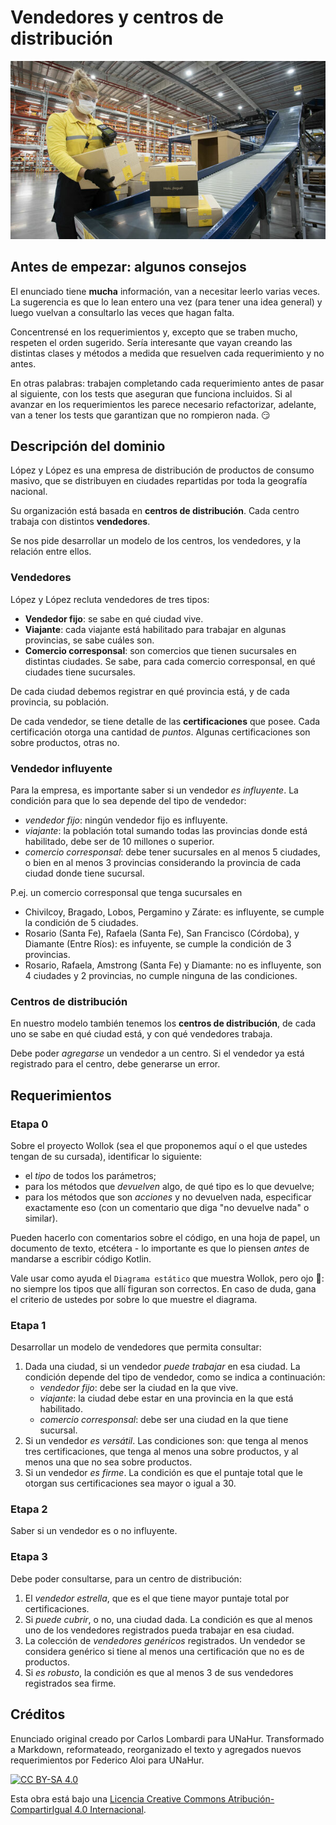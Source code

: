 # Vendedores y centros de distribución

![portada](assets/portada.jpg)

## Antes de empezar: algunos consejos

El enunciado tiene **mucha** información, van a necesitar leerlo varias veces. La sugerencia es que lo lean entero una vez (para tener una idea general) y luego vuelvan a consultarlo las veces que hagan falta.

Concentrensé en los requerimientos y, excepto que se traben mucho, respeten el orden sugerido. Sería interesante que vayan creando las distintas clases y métodos a medida que resuelven cada requerimiento y no antes.

En otras palabras: trabajen completando cada requerimiento antes de pasar al siguiente, con los tests que aseguran que funciona incluidos. Si al avanzar en los requerimientos les parece necesario refactorizar, adelante, van a tener los tests que garantizan que no rompieron nada. :smirk:

## Descripción del dominio

López y López es una empresa de distribución de productos de consumo masivo, que se distribuyen en ciudades repartidas por toda la geografía nacional.

Su organización está basada en **centros de distribución**. Cada centro trabaja con distintos **vendedores**.

Se nos pide desarrollar un modelo de los centros, los vendedores, y la relación entre ellos.

### Vendedores

López y López recluta vendedores de tres tipos:

- **Vendedor fijo**: se sabe en qué ciudad vive.
- **Viajante**: cada viajante está habilitado para trabajar en algunas provincias, se sabe cuáles son.
- **Comercio corresponsal**: son comercios que tienen sucursales en distintas ciudades. Se sabe, para cada comercio corresponsal, en qué ciudades tiene sucursales.

De cada ciudad debemos registrar en qué provincia está, y de cada provincia, su población.

De cada vendedor, se tiene detalle de las **certificaciones** que posee.
Cada certificación otorga una cantidad de _puntos_. Algunas certificaciones son sobre productos, otras no.

### Vendedor influyente

Para la empresa, es importante saber si un vendedor _es influyente_. La condición para que lo sea depende del tipo de vendedor:

- _vendedor fijo_: ningún vendedor fijo es influyente.
- _viajante_: la población total sumando todas las provincias donde está habilitado, debe ser de 10 millones o superior.
- _comercio corresponsal_: debe tener sucursales en al menos 5 ciudades, o bien en al menos 3 provincias considerando la provincia de cada ciudad donde tiene sucursal.

P.ej. un comercio corresponsal que tenga sucursales en

- Chivilcoy, Bragado, Lobos, Pergamino y Zárate: es influyente, se cumple la condición de 5 ciudades.
- Rosario (Santa Fe), Rafaela (Santa Fe), San Francisco (Córdoba), y Diamante (Entre Ríos): es infuyente, se cumple la condición de 3 provincias.
- Rosario, Rafaela, Amstrong (Santa Fe) y Diamante: no es influyente, son 4 ciudades y 2 provincias, no cumple ninguna de las condiciones.

### Centros de distribución

En nuestro modelo también tenemos los **centros de distribución**, de cada uno se sabe en qué ciudad está, y con qué vendedores trabaja.

Debe poder _agregarse_ un vendedor a un centro. Si el vendedor ya está registrado para el centro, debe generarse un error.

## Requerimientos

### Etapa 0

Sobre el proyecto Wollok (sea el que proponemos aquí o el que ustedes tengan de su cursada), identificar lo siguiente:

* el _tipo_ de todos los parámetros;
* para los métodos que _devuelven_ algo, de qué tipo es lo que devuelve;
* para los métodos que son _acciones_ y no devuelven nada, especificar exactamente eso (con un comentario que diga "no devuelve nada" o similar).

Pueden hacerlo con comentarios sobre el código, en una hoja de papel, un documento de texto, etcétera - lo importante es que lo piensen _antes_ de mandarse a escribir código Kotlin.

Vale usar como ayuda el `Diagrama estático` que muestra Wollok, pero ojo :eyes:: no siempre los tipos que allí figuran son correctos. En caso de duda, gana el criterio de ustedes por sobre lo que muestre el diagrama.

### Etapa 1

Desarrollar un modelo de vendedores que permita consultar:

1. Dada una ciudad, si un vendedor _puede trabajar_ en esa ciudad. La condición depende del tipo de vendedor, como se indica a continuación:
   - _vendedor fijo_: debe ser la ciudad en la que vive.
   - _viajante_: la ciudad debe estar en una provincia en la que está habilitado.
   - _comercio corresponsal_: debe ser una ciudad en la que tiene sucursal.
1. Si un vendedor _es versátil_. Las condiciones son: que tenga al menos tres certificaciones, que tenga al menos una sobre productos, y al menos una que no sea sobre productos.
1. Si un vendedor _es firme_. La condición es que el puntaje total que le otorgan sus certificaciones sea mayor o igual a 30.

### Etapa 2

Saber si un vendedor es o no influyente.

### Etapa 3

Debe poder consultarse, para un centro de distribución:

1. El _vendedor estrella_, que es el que tiene mayor puntaje total por certificaciones.
1. Si _puede cubrir_, o no, una ciudad dada. La condición es que al menos uno de los vendedores registrados pueda trabajar en esa ciudad.
1. La colección de _vendedores genéricos_ registrados. Un vendedor se considera genérico si tiene al menos una certificación que no es de productos.
1. Si _es robusto_, la condición es que al menos 3 de sus vendedores registrados sea firme.

## Créditos

Enunciado original creado por Carlos Lombardi para UNaHur. Transformado a Markdown, reformateado, reorganizado el texto y agregados nuevos requerimientos por Federico Aloi para UNaHur.

[![CC BY-SA 4.0][cc-by-sa-image]][cc-by-sa]

Esta obra está bajo una [Licencia Creative Commons Atribución-CompartirIgual 4.0 Internacional][cc-by-sa].

[cc-by-sa]: https://creativecommons.org/licenses/by-sa/4.0/deed.es
[cc-by-sa-image]: https://licensebuttons.net/l/by-sa/4.0/88x31.png